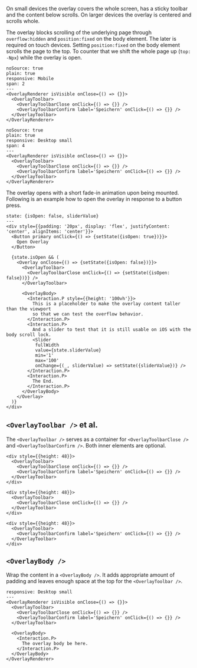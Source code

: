 On small devices the overlay covers the whole screen, has a sticky toolbar and the content below scrolls. On larger devices the overlay is centered and scrolls whole.

The overlay blocks scrolling of the underlying page through `overflow:hidden` and `position:fixed` on the body element. The later is required on touch devices. Setting `position:fixed` on the body element scrolls the page to the top. To counter that we shift the whole page up (`top: -Npx`) while the overlay is open.

```react
noSource: true
plain: true
responsive: Mobile
span: 2
---
<OverlayRenderer isVisible onClose={() => {}}>
  <OverlayToolbar>
    <OverlayToolbarClose onClick={() => {}} />
    <OverlayToolbarConfirm label='Speichern' onClick={() => {}} />
  </OverlayToolbar>
</OverlayRenderer>
```
```react
noSource: true
plain: true
responsive: Desktop small
span: 4
---
<OverlayRenderer isVisible onClose={() => {}}>
  <OverlayToolbar>
    <OverlayToolbarClose onClick={() => {}} />
    <OverlayToolbarConfirm label='Speichern' onClick={() => {}} />
  </OverlayToolbar>
</OverlayRenderer>
```

The overlay opens with a short fade-in animation upon being mounted. Following is an example how to open the overlay in response to a button press.

```react
state: {isOpen: false, sliderValue}
---
<div style={{padding: '20px', display: 'flex', justifyContent: 'center', alignItems: 'center'}}>
  <Button primary onClick={() => {setState({isOpen: true})}}>
    Open Overlay
  </Button>

  {state.isOpen && (
    <Overlay onClose={() => {setState({isOpen: false})}}>
      <OverlayToolbar>
        <OverlayToolbarClose onClick={() => {setState({isOpen: false})}} />
      </OverlayToolbar>

      <OverlayBody>
        <Interaction.P style={{height: '100vh'}}>
          This is a placeholder to make the overlay content taller than the viewport
          so that we can test the overflow behavior.
        </Interaction.P>
        <Interaction.P>
          And a slider to test that it is still usable on iOS with the body scroll lock.
          <Slider
           fullWidth
           value={state.sliderValue}
           min='1'
           max='100'
           onChange={(_, sliderValue) => setState({sliderValue})} />
        </Interaction.P>
        <Interaction.P>
          The End.
        </Interaction.P>
      </OverlayBody>
    </Overlay>
  )}
</div>
```

## `<OverlayToolbar />` et al.

The `<OverlayToolbar />` serves as a container for `<OverlayToolbarClose />` and `<OverlayToolbarConfirm />`. Both inner elements are optional.

```react|noSource,plain,frame,span-2
<div style={{height: 48}}>
  <OverlayToolbar>
    <OverlayToolbarClose onClick={() => {}} />
    <OverlayToolbarConfirm label='Speichern' onClick={() => {}} />
  </OverlayToolbar>
</div>
```
```react|noSource,plain,frame,span-2
<div style={{height: 48}}>
  <OverlayToolbar>
    <OverlayToolbarClose onClick={() => {}} />
  </OverlayToolbar>
</div>
```
```react|noSource,plain,frame,span-2
<div style={{height: 48}}>
  <OverlayToolbar>
    <OverlayToolbarConfirm label='Speichern' onClick={() => {}} />
  </OverlayToolbar>
</div>
```

## `<OverlayBody />`

Wrap the content in a `<OverlayBody />`. It adds appropriate amount of padding and leaves enough space at the top for the `<OverlayToolbar />`.

```react
responsive: Desktop small
---
<OverlayRenderer isVisible onClose={() => {}}>
  <OverlayToolbar>
    <OverlayToolbarClose onClick={() => {}} />
    <OverlayToolbarConfirm label='Speichern' onClick={() => {}} />
  </OverlayToolbar>

  <OverlayBody>
    <Interaction.P>
      The overlay body be here.
    </Interaction.P>
  </OverlayBody>
</OverlayRenderer>
```
